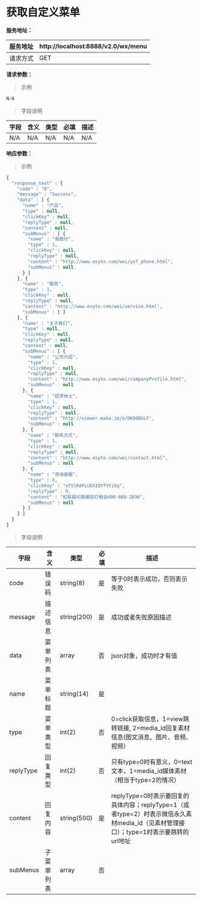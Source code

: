 # 获取自定义菜单

**服务地址：**

| 服务地址 | http:\/\/localhost:8888\/v2.0\/wx\/menu |
| --- | --- |
| 请求方式 | GET |

**请求参数：**

> 示例

```js
N/A
```

> 字段说明

| **字段** | **含义** | **类型** | **必填** | **描述** |
| --- | --- | --- | --- | --- |
| N\/A | N\/A | N\/A | N\/A | N\/A |

**响应参数：**

> 示例

```js
{
  "response_text" : {
    "code" : "0",
    "message" : "Success",
    "data" : [ {
      "name" : "产品",
      "type" : null,
      "clickKey" : null,
      "replyType" : null,
      "content" : null,
      "subMenus" : [ {
        "name" : "易商付",
        "type" : 1,
        "clickKey" : null,
        "replyType" : null,
        "content" : "http://www.esyto.com/wei/ysf_phone.html",
        "subMenus" : null
      } ]
    }, {
      "name" : "服务",
      "type" : 1,
      "clickKey" : null,
      "replyType" : null,
      "content" : "http://www.esyto.com/wei/service.html",
      "subMenus" : [ ]
    }, {
      "name" : "关于我们",
      "type" : null,
      "clickKey" : null,
      "replyType" : null,
      "content" : null,
      "subMenus" : [ {
        "name" : "公司介绍",
        "type" : 1,
        "clickKey" : null,
        "replyType" : null,
        "content" : "http://www.esyto.com/wei/companyProfile.html",
        "subMenus" : null
      }, {
        "name" : "招贤纳士",
        "type" : 1,
        "clickKey" : null,
        "replyType" : null,
        "content" : "http://viewer.maka.im/k/DK09BGLF",
        "subMenus" : null
      }, {
        "name" : "联系方式",
        "type" : 1,
        "clickKey" : null,
        "replyType" : null,
        "content" : "http://www.esyto.com/wei/contact.html",
        "subMenus" : null
      }, {
        "name" : "咨询客服",
        "type" : 0,
        "clickKey" : "oTSlRdPLUbXIQYfYYiGq",
        "replyType" : 0,
        "content" : "如有疑问直接拔打电话400-660-2036",
        "subMenus" : null
      } ]
    } ]
  }
}
```

> 字段说明

| **字段** | **含义** | **类型** | **必填** | **描述** |
| --- | --- | --- | --- | --- |
| code | 错误码 | string\(8\) | 是 | 等于0时表示成功，否则表示失败 |
| message | 描述信息 | string\(200\) | 是 | 成功或者失败原因描述 |
| data | 菜单列表 | array | 否 | json对象，成功时才有值 |
| name | 菜单标题 | string\(14\) | 是 |  |
| type | 菜单类型 | int\(2\) | 否 | 0=click获取信息，1=view跳转链接, 2=media\_id回复素材信息\(图文消息、图片、音频、视频） |
| replyType | 回复类型 | int\(2\) | 否 | 只有type=0时有意义，0=text文本，1=media\_id媒体素材（相当于type=2的情况） |
| content | 回复内容 | string\(500\) | 是 | replyType=0时表示要回复的具体内容；replyType=1（或者type=2）时表示微信永久素材media\_id（见素材管理接口）；type=1时表示要跳转的url地址 |
| subMenus | 子菜单列表 | array | 否 |  |


